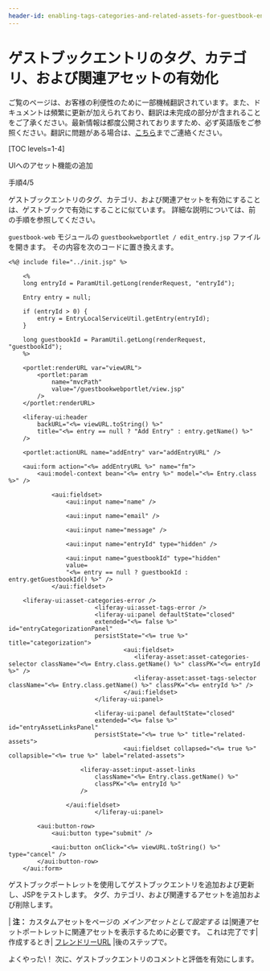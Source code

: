 ```yaml
---
header-id: enabling-tags-categories-and-related-assets-for-guestbook-entries
---
```


# ゲストブックエントリのタグ、カテゴリ、および関連アセットの有効化

<p class="alert alert-info"><span class="wysiwyg-color-blue120">ご覧のページは、お客様の利便性のために一部機械翻訳されています。また、ドキュメントは頻繁に更新が加えられており、翻訳は未完成の部分が含まれることをご了承ください。最新情報は都度公開されておりますため、必ず英語版をご参照ください。翻訳に問題がある場合は、<a href="mailto:support-content-jp@liferay.com">こちら</a>までご連絡ください。</span></p>

[TOC levels=1-4]

<div class="learn-path-step row">
    <p id="stepTitle">UIへのアセット機能の追加</p><p>手順4/5</p>
</div>

ゲストブックエントリのタグ、カテゴリ、および関連アセットを有効にすることは、ゲストブックで有効にすることに似ています。 詳細な説明については、前の手順を参照してください。

`guestbook-web` モジュールの `guestbookwebportlet / edit_entry.jsp` ファイルを開きます。 その内容を次のコードに置き換えます。

    <%@ include file="../init.jsp" %>
    
        <%
        long entryId = ParamUtil.getLong(renderRequest, "entryId");
    
        Entry entry = null;
    
        if (entryId > 0) {
            entry = EntryLocalServiceUtil.getEntry(entryId);
        }
    
        long guestbookId = ParamUtil.getLong(renderRequest, "guestbookId");
        %>
    
        <portlet:renderURL var="viewURL">
            <portlet:param 
                name="mvcPath" 
                value="/guestbookwebportlet/view.jsp" 
            />
        </portlet:renderURL>
    
        <liferay-ui:header
            backURL="<%= viewURL.toString() %>"
            title="<%= entry == null ? "Add Entry" : entry.getName() %>"
        />
    
        <portlet:actionURL name="addEntry" var="addEntryURL" />
    
        <aui:form action="<%= addEntryURL %>" name="fm">
            <aui:model-context bean="<%= entry %>" model="<%= Entry.class %>" />
    
                <aui:fieldset>
                    <aui:input name="name" />
    
                    <aui:input name="email" />
    
                    <aui:input name="message" />
    
                    <aui:input name="entryId" type="hidden" />
    
                    <aui:input name="guestbookId" type="hidden" 
                    value=
                    "<%= entry == null ? guestbookId : entry.getGuestbookId() %>" />
                </aui:fieldset>
    
        <liferay-ui:asset-categories-error />
                            <liferay-ui:asset-tags-error />
                            <liferay-ui:panel defaultState="closed" 
                            extended="<%= false %>" id="entryCategorizationPanel" 
                            persistState="<%= true %>" title="categorization">
                                    <aui:fieldset>
                                       <liferay-asset:asset-categories-selector className="<%= Entry.class.getName() %>" classPK="<%= entryId %>" />
                                       <liferay-asset:asset-tags-selector className="<%= Entry.class.getName() %>" classPK="<%= entryId %>" />
                                    </aui:fieldset>
                            </liferay-ui:panel>
    
                            <liferay-ui:panel defaultState="closed" 
                            extended="<%= false %>" id="entryAssetLinksPanel" 
                            persistState="<%= true %>" title="related-assets">
                                    <aui:fieldset collapsed="<%= true %>" collapsible="<%= true %>" label="related-assets">
    
                        <liferay-asset:input-asset-links
                            className="<%= Entry.class.getName() %>"
                            classPK="<%= entryId %>"
                        />
    
                    </aui:fieldset>
                            </liferay-ui:panel>
    
            <aui:button-row>
                <aui:button type="submit" />
    
                <aui:button onClick="<%= viewURL.toString() %>" type="cancel" />
            </aui:button-row>
        </aui:form>

ゲストブックポートレットを使用してゲストブックエントリを追加および更新し、JSPをテストします。 タグ、カテゴリ、および関連するアセットを追加および削除します。

| **注：** カスタムアセットをページの *メインアセットとして設定する* は|関連アセットポートレットに関連アセットを表示するために必要です。 これは完了です|作成するとき| [フレンドリーURL](/docs/7-1/tutorials/-/knowledge_base/t/making-urls-friendlier) |後のステップで。

よくやった\！ 次に、ゲストブックエントリのコメントと評価を有効にします。
